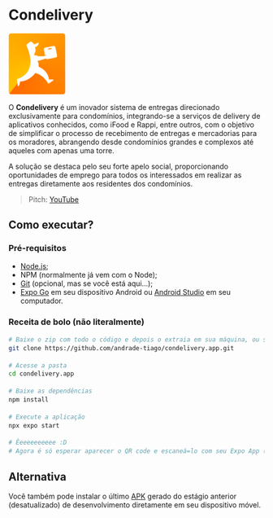 # Condelivery

<img
   src="./assets/images/logo.png"
   style="height: 120px"
   title="Logo do Condelivery"
   alt="Logo do Condelivery"
/>

O **Condelivery** é um inovador sistema de entregas direcionado exclusivamente para condomínios, integrando-se a serviços de delivery de aplicativos conhecidos, como iFood e Rappi, entre outros, com o objetivo de simplificar o processo de recebimento de entregas e mercadorias para os moradores, abrangendo desde condomínios grandes e complexos até aqueles com apenas uma torre.

A solução se destaca pelo seu forte apelo social, proporcionando oportunidades de emprego para todos os interessados em realizar as entregas diretamente aos residentes dos condomínios.

> Pitch: [YouTube](https://www.youtube.com/watch?v=QaElNAv6Ne0)

## Como executar?

### Pré-requisitos

- [Node.js](https://nodejs.org/);
- NPM (normalmente já vem com o Node);
- [Git](https://git-scm.com/) (opcional, mas se você está aqui...);
- [Expo Go](https://play.google.com/store/apps/details?id=host.exp.exponent) em seu dispositivo Android ou [Android Studio](https://developer.android.com/studio) em seu computador.

### Receita de bolo (não literalmente)

```bash
# Baixe o zip com todo o código e depois o extraia em sua máquina, ou simplesmente clone o repositório usando o Git:
git clone https://github.com/andrade-tiago/condelivery.app.git

# Acesse a pasta
cd condelivery.app

# Baixe as dependências
npm install

# Execute a aplicação
npx expo start

# Êeeeeeeeeee :D
# Agora é só esperar aparecer o QR code e escaneá=lo com seu Expo App (se for o caso)
```

## Alternativa

Você também pode instalar o último [APK](https://drive.google.com/file/d/1fKEUBqanvO9kS8zl1BJb0lhJD_WhHfM0/view?usp=sharing) gerado do estágio anterior (desatualizado) de desenvolvimento diretamente em seu dispositivo móvel.
